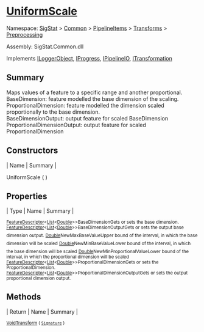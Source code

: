 # [UniformScale](./UniformScale.md)

Namespace: [SigStat]() > [Common](./../../../README.md) > [PipelineItems]() > [Transforms]() > [Preprocessing](./README.md)

Assembly: SigStat.Common.dll

Implements [ILoggerObject](./../../../ILoggerObject.md), [IProgress](./../../../Helpers/IProgress.md), [IPipelineIO](./../../../Pipeline/IPipelineIO.md), [ITransformation](./../../../ITransformation.md)

## Summary
Maps values of a feature to a specific range and another proportional.  <br>BaseDimension: feature modelled the base dimension of the scaling. <br>ProportionalDimension: feature modelled the dimension scaled proportionally to the base dimension. <br>BaseDimensionOutput: output feature for scaled BaseDimension<br>ProportionalDimensionOutput: output feature for scaled ProportionalDimension

## Constructors

| Name | Summary | 

UniformScale (  )<sub></sub>


## Properties

| Type | Name | Summary | 

<sub>[FeatureDescriptor](./../../../FeatureDescriptor-1.md)\<[List](https://docs.microsoft.com/en-us/dotnet/api/System.Collections.Generic.List-1)\<[Double](https://docs.microsoft.com/en-us/dotnet/api/System.Double)>></sub><sub>BaseDimension</sub><sub>Gets or sets the base dimension.</sub>
<sub>[FeatureDescriptor](./../../../FeatureDescriptor-1.md)\<[List](https://docs.microsoft.com/en-us/dotnet/api/System.Collections.Generic.List-1)\<[Double](https://docs.microsoft.com/en-us/dotnet/api/System.Double)>></sub><sub>BaseDimensionOutput</sub><sub>Gets or sets the output base dimension output.</sub>
<sub>[Double](https://docs.microsoft.com/en-us/dotnet/api/System.Double)</sub><sub>NewMaxBaseValue</sub><sub>Upper bound of the interval, in which the base dimension will be scaled</sub>
<sub>[Double](https://docs.microsoft.com/en-us/dotnet/api/System.Double)</sub><sub>NewMinBaseValue</sub><sub>Lower bound of the interval, in which the base dimension will be scaled</sub>
<sub>[Double](https://docs.microsoft.com/en-us/dotnet/api/System.Double)</sub><sub>NewMinProportionalValue</sub><sub>Lower bound of the interval, in which the proportional dimension will be scaled</sub>
<sub>[FeatureDescriptor](./../../../FeatureDescriptor-1.md)\<[List](https://docs.microsoft.com/en-us/dotnet/api/System.Collections.Generic.List-1)\<[Double](https://docs.microsoft.com/en-us/dotnet/api/System.Double)>></sub><sub>ProportionalDimension</sub><sub>Gets or sets the ProportionalDimension.</sub>
<sub>[FeatureDescriptor](./../../../FeatureDescriptor-1.md)\<[List](https://docs.microsoft.com/en-us/dotnet/api/System.Collections.Generic.List-1)\<[Double](https://docs.microsoft.com/en-us/dotnet/api/System.Double)>></sub><sub>ProportionalDimensionOutput</sub><sub>Gets or sets the output proportional dimension output.</sub>


## Methods

| Return | Name | Summary | 

<sub>[Void](https://docs.microsoft.com/en-us/dotnet/api/System.Void)</sub><sub>[Transform](./Methods/UniformScale-100663843.md) ( [`Signature`](./../../../Signature.md) )</sub><sub></sub>


